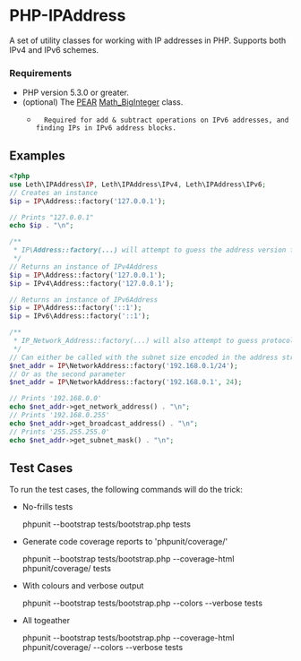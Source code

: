 # PHP-IPAddress

A set of utility classes for working with IP addresses in PHP.
Supports both IPv4 and IPv6 schemes.

### Requirements

*	PHP version 5.3.0 or greater.
*	(optional) The [PEAR](http://pear.php.net/) [Math_BigInteger](http://pear.php.net/package/Math_BigInteger/) class.
    *		Required for add & subtract operations on IPv6 addresses, and finding IPs in IPv6 address blocks.

## Examples

```php
<?php
use Leth\IPAddress\IP, Leth\IPAddress\IPv4, Leth\IPAddress\IPv6;
// Creates an instance
$ip = IP\Address::factory('127.0.0.1');

// Prints "127.0.0.1"
echo $ip . "\n";

/**
 * IP\Address::factory(...) will attempt to guess the address version from the arguments
 */
// Returns an instance of IPv4Address
$ip = IP\Address::factory('127.0.0.1');
$ip = IPv4\Address::factory('127.0.0.1');

// Returns an instance of IPv6Address
$ip = IP\Address::factory('::1');
$ip = IPv6\Address::factory('::1');

/**
 * IP_Network_Address::factory(...) will also attempt to guess protocol versions
 */
// Can either be called with the subnet size encoded in the address string,
$net_addr = IP\NetworkAddress::factory('192.168.0.1/24');
// Or as the second parameter
$net_addr = IP\NetworkAddress::factory('192.168.0.1', 24);

// Prints '192.168.0.0'
echo $net_addr->get_network_address() . "\n";
// Prints '192.168.0.255'
echo $net_addr->get_broadcast_address() . "\n";
// Prints '255.255.255.0'
echo $net_addr->get_subnet_mask() . "\n";
```

## Test Cases

To run the test cases, the following commands will do the trick:

*	No-frills tests

	phpunit --bootstrap tests/bootstrap.php tests

*	Generate code coverage reports to 'phpunit/coverage/'

	phpunit --bootstrap tests/bootstrap.php --coverage-html phpunit/coverage/ tests

*	With colours and verbose output

	phpunit --bootstrap tests/bootstrap.php --colors --verbose tests

*	All togeather

	phpunit --bootstrap tests/bootstrap.php --coverage-html phpunit/coverage/ --colors --verbose tests
